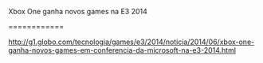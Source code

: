 Xbox One ganha novos games na E3 2014

============

http://g1.globo.com/tecnologia/games/e3/2014/noticia/2014/06/xbox-one-ganha-novos-games-em-conferencia-da-microsoft-na-e3-2014.html